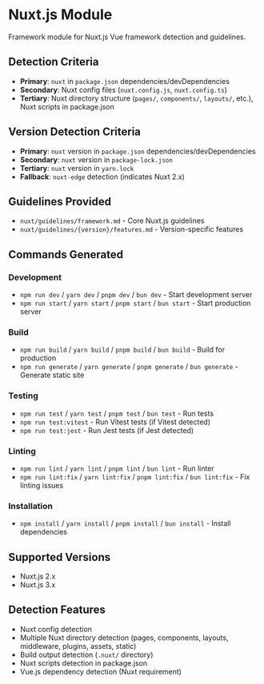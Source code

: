 # Nuxt.js Module

Framework module for Nuxt.js Vue framework detection and guidelines.

## Detection Criteria

- **Primary**: `nuxt` in `package.json` dependencies/devDependencies
- **Secondary**: Nuxt config files (`nuxt.config.js`, `nuxt.config.ts`)
- **Tertiary**: Nuxt directory structure (`pages/`, `components/`, `layouts/`, etc.), Nuxt scripts in package.json

## Version Detection Criteria

- **Primary**: `nuxt` version in `package.json` dependencies/devDependencies
- **Secondary**: `nuxt` version in `package-lock.json`
- **Tertiary**: `nuxt` version in `yarn.lock`
- **Fallback**: `nuxt-edge` detection (indicates Nuxt 2.x)

## Guidelines Provided

- `nuxt/guidelines/framework.md` - Core Nuxt.js guidelines
- `nuxt/guidelines/{version}/features.md` - Version-specific features

## Commands Generated

### Development
- `npm run dev` / `yarn dev` / `pnpm dev` / `bun dev` - Start development server
- `npm run start` / `yarn start` / `pnpm start` / `bun start` - Start production server

### Build
- `npm run build` / `yarn build` / `pnpm build` / `bun build` - Build for production
- `npm run generate` / `yarn generate` / `pnpm generate` / `bun generate` - Generate static site

### Testing
- `npm run test` / `yarn test` / `pnpm test` / `bun test` - Run tests
- `npm run test:vitest` - Run Vitest tests (if Vitest detected)
- `npm run test:jest` - Run Jest tests (if Jest detected)

### Linting
- `npm run lint` / `yarn lint` / `pnpm lint` / `bun lint` - Run linter
- `npm run lint:fix` / `yarn lint:fix` / `pnpm lint:fix` / `bun lint:fix` - Fix linting issues

### Installation
- `npm install` / `yarn install` / `pnpm install` / `bun install` - Install dependencies

## Supported Versions

- Nuxt.js 2.x
- Nuxt.js 3.x

## Detection Features

- Nuxt config detection
- Multiple Nuxt directory detection (pages, components, layouts, middleware, plugins, assets, static)
- Build output detection (`.nuxt/` directory)
- Nuxt scripts detection in package.json
- Vue.js dependency detection (Nuxt requirement)